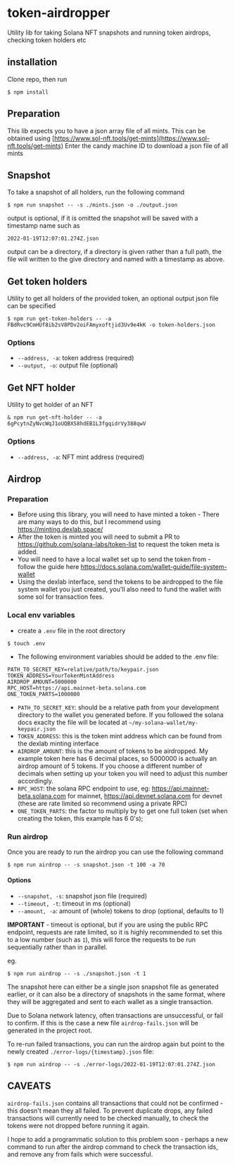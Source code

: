 # token-airdropper
Utility lib for taking Solana NFT snapshots and running token airdrops, checking token holders etc

## installation

Clone repo, then run
```
$ npm install
```

## Preparation

This lib expects you to have a json array file of all mints. This can be obtained using [https://www.sol-nft.tools/get-mints](https://www.sol-nft.tools/get-mints)
Enter the candy machine ID to download a json file of all mints

## Snapshot

To take a snapshot of all holders, run the following command

```
$ npm run snapshot -- -s ./mints.json -o ./output.json
```

output is optional, if it is omitted the snapshot will be saved with a timestamp name such as

```2022-01-19T12:07:01.274Z.json```

output can be a directory, if a directory is given rather than a full path, the file will written to the give directory and named with a timestamp as above.

## Get token holders

Utility to get all holders of the provided token, an optional output json file can be specified

```
$ npm run get-token-holders -- -a FBdRvc9CmHUf8ib2sV8PDv2oiFAmyxoftjid3Uv9e4kK -o token-holders.json
```

### Options
* `--address, -a`: token address (required)
* `--output, -o`: output file (optional)

## Get NFT holder

Utility to get holder of an NFT

```
& npm run get-nft-holder -- -a 6gPcytnZyNvcWqJ1oUQBXS8hdEB1L3fgqidrVy388qwV
```

### Options

* `--address, -a`: NFT mint address (required)

## Airdrop

### Preparation

* Before using this library, you will need to have minted a token - There are many ways to do this, but I recommend using https://minting.dexlab.space/
* After the token is minted you will need to submit a PR to https://github.com/solana-labs/token-list to request the token meta is added.
* You will need to have a local wallet set up to send the token from - follow the guide here https://docs.solana.com/wallet-guide/file-system-wallet
* Using the dexlab interface, send the tokens to be airdropped to the file system wallet you just created, you'll also need to fund the wallet with some sol for transaction fees.

### Local env variables

* create a `.env` file in the root directory

```
$ touch .env
```

* The following environment variables should be added to the .env file:
```
PATH_TO_SECRET_KEY=relative/path/to/keypair.json
TOKEN_ADDRESS=YourTokenMintAddress
AIRDROP_AMOUNT=5000000
RPC_HOST=https://api.mainnet-beta.solana.com
ONE_TOKEN_PARTS=1000000
```

* `PATH_TO_SECRET_KEY`: should be a relative path from your development directory to the wallet you generated before. If you followed the solana docs exaclty the file will be located at `~/my-solana-wallet/my-keypair.json`
* `TOKEN_ADDRESS`: this is the token mint address which can be found from the dexlab minting interface
* `AIRDROP_AMOUNT`: this is the amount of tokens to be airdropped. My example token here has 6 decimal places, so 5000000 is actually an airdrop amount of 5 tokens.  If you choose a different number of decimals when setting up your token you will need to adjust this number accordingly.
* `RPC_HOST`: the solana RPC endpoint to use, eg: https://api.mainnet-beta.solana.com for mainnet, https://api.devnet.solana.com for devnet (these are rate limited so recommend using a private RPC)
* `ONE_TOKEN_PARTS`: the factor to multiply by to get one full token (set when creating the token, this example has 6 0's);

### Run airdrop

Once you are ready to run the airdrop you can use the following command

```
$ npm run airdrop -- -s snapshot.json -t 100 -a 70
```

#### Options
* `--snapshot, -s`: snapshot json file (required)
* `--timeout, -t`: timeout in ms (optional)
* `--amount, -a`: amount of (whole) tokens to drop (optional, defaults to 1)

**IMPORTANT** - timeout is optional, but if you are using the public RPC endpoint, requests are rate limited, so it is highly recommended to set this to a low number (such as `1`), this will force the requests to be run sequentially rather than in parallel.

eg.

```
$ npm run airdrop -- -s ./snapshot.json -t 1
```

The snapshot here can either be a single json snapshot file as generated earlier, or it can also be a directory of snapshots in the same format, where they will be aggregated and sent to each wallet as a single transaction.

Due to Solana network latency, often transactions are unsuccessful, or fail to confirm. If this is the case a new file `airdrop-fails.json` will be generated in the project root.

To re-run failed transactions, you can run the airdrop again but point to the newly created `./error-logs/{timestamp}.json` file:

```
$ npm run airdrop -- -s ./error-logs/2022-01-19T12:07:01.274Z.json
```

## CAVEATS

`airdrop-fails.json` contains all transactions that could not be confirmed - this doesn't mean they all failed. To prevent duplicate drops, any failed transactions will currently need to be checked manually, to check the tokens were not dropped before running it again.

I hope to add a programmatic solution to this problem soon - perhaps a new command to run after the airdrop command to check the transaction ids, and remove any from fails which were successful.

